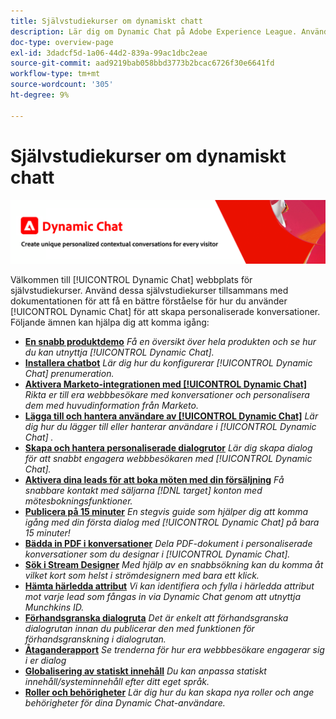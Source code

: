 ```yaml
---
title: Självstudiekurser om dynamiskt chatt
description: Lär dig om Dynamic Chat på Adobe Experience League. Använd dessa självstudiekurser tillsammans med dokumentationen för att få en bättre förståelse för hur du använder Dynamic Chat för att skapa personanpassade konversationer.
doc-type: overview-page
exl-id: 3dadcf5d-1a06-44d2-839a-99ac1dbc2eae
source-git-commit: aad9219bab058bbd3773b2bcac6726f30e6641fd
workflow-type: tm+mt
source-wordcount: '305'
ht-degree: 9%

---
```


# Självstudiekurser om dynamiskt chatt

![](assets/dynamic-chat-header.png)

Välkommen till [!UICONTROL Dynamic Chat]  webbplats för självstudiekurser. Använd dessa självstudiekurser tillsammans med dokumentationen för att få en bättre förståelse för hur du använder [!UICONTROL Dynamic Chat]  för att skapa personaliserade konversationer. Följande ämnen kan hjälpa dig att komma igång:

* **[En snabb produktdemo](product-tour.md)**
   *Få en översikt över hela produkten och se hur du kan utnyttja [!UICONTROL Dynamic Chat].*
* **[Installera chatbot](setup.md)**
   *Lär dig hur du konfigurerar [!UICONTROL Dynamic Chat]  prenumeration.*
* **[Aktivera Marketo-integrationen med [!UICONTROL Dynamic Chat]](marketo-integration.md)**
   *Rikta er till era webbbesökare med konversationer och personalisera dem med huvudinformation från Marketo.*
* **[Lägga till och hantera användare av [!UICONTROL Dynamic Chat]](user-management.md)**
   *Lär dig hur du lägger till eller hanterar användare i [!UICONTROL Dynamic Chat] .*
* **[Skapa och hantera personaliserade dialogrutor](dialogue-management.md)**
   *Lär dig skapa dialog för att snabbt engagera webbbesökaren med [!UICONTROL Dynamic Chat].*
* **[Aktivera dina leads för att boka möten med din försäljning](meeting-booking.md)**
   *Få snabbare kontakt med säljarna [!DNL target] konton med mötesbokningsfunktioner.*
* **[Publicera på 15 minuter](go-live-in-15-minutes.md)**
   *En stegvis guide som hjälper dig att komma igång med din första dialog med [!UICONTROL Dynamic Chat]  på bara 15 minuter!*
* **[Bädda in PDF i konversationer](document-cloud-integration.md)**
   *Dela PDF-dokument i personaliserade konversationer som du designar i [!UICONTROL Dynamic Chat].*
* **[Sök i Stream Designer](search-in-stream-designer.md)**
   *Med hjälp av en snabbsökning kan du komma åt vilket kort som helst i strömdesignern med bara ett klick.*
* **[Hämta härledda attribut](capture-inferred-attributes.md)**
   *Vi kan identifiera och fylla i härledda attribut mot varje lead som fångas in via Dynamic Chat genom att utnyttja Munchkins ID.*
* **[Förhandsgranska dialogruta](dialogue-preview.md)**
   *Det är enkelt att förhandsgranska dialogrutan innan du publicerar den med funktionen för förhandsgranskning i dialogrutan.*
* **[Åtaganderapport](engagement-report.md)**
   *Se trenderna för hur era webbbesökare engagerar sig i er dialog*
* **[Globalisering av statiskt innehåll](globalization-of-static-content.md)**
   *Du kan anpassa statiskt innehåll/systeminnehåll efter ditt eget språk.*
* **[Roller och behörigheter](roles-and-permissions.md)**
   *Lär dig hur du kan skapa nya roller och ange behörigheter för dina Dynamic Chat-användare.*
